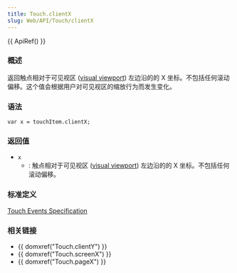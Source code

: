 ```yaml
---
title: Touch.clientX
slug: Web/API/Touch/clientX
---
```


{{ ApiRef() }}

### 概述

返回触点相对于可见视区 ([visual viewport](http://www.quirksmode.org/mobile/viewports2.html)) 左边沿的的 X 坐标。不包括任何滚动偏移。这个值会根据用户对可见视区的缩放行为而发生变化。

### 语法

```plain
var x = touchItem.clientX;
```

### 返回值

- `x`
  - : 触点相对于可见视区 ([visual viewport](http://www.quirksmode.org/mobile/viewports2.html)) 左边沿的的 X 坐标。不包括任何滚动偏移。

### 标准定义

[Touch Events Specification](http://www.w3.org/TR/touch-events/)

### 相关链接

- {{ domxref("Touch.clientY") }}
- {{ domxref("Touch.screenX") }}
- {{ domxref("Touch.pageX") }}
